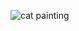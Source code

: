 ![cat painting](https://github.com/LuizLaender/FreeCodeCamp/assets/79274198/63f4ddaf-9855-46ad-b014-020064ba6c75)
